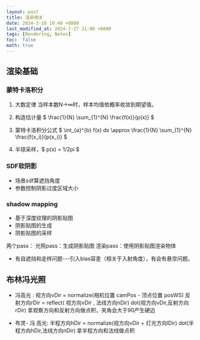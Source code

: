 ```yaml
---
layout: post
title: 渲染相关
date: 2024-3-10 10:48 +0800
last_modified_at: 2024-7-27 21:08 +0800
tags: [Rendering, Notes]
toc:  false
math: true
---
```

<script>
MathJax = {
  tex: {
    inlineMath: [['$', '$'], ['\\(', '\\)']]
  }
};
</script>

## 渲染基础

### 蒙特卡洛积分

1. 大数定律
当样本数N->∞时，样本均值依概率收敛到期望值。
2. 构造估计量
$ \frac{1}{N} \sum_{1}^{N} \frac{f(x)}{p(x)} $ 
3. 蒙特卡洛积分公式
$ \int_{a}^{b} f(x) dx \approx \frac{1}{N} \sum_{1}^{N} \frac{f(x_i)}{p(x_i)} $

4. 半球采样，$ p(x) = 1/2pi $

### SDF软阴影
- 场景sdf算遮挡角度
- 参数控制阴影过度区域大小

### shadow mapping
- 基于深度纹理的阴影贴图
- 阴影贴图的生成
- 阴影贴图的采样

两个pass：
光照pass：生成阴影贴图
渲染pass：使用阴影贴图渲染物体

- 有自遮挡和走样问题---引入bias容差（相关于入射角度），有会有悬空问题。

## 布林冯光照
- 冯高光 :
视方向vDir = normalize(相机位置 camPos - 顶点位置 posWS)
反射方向rDir = reflect( 视方向vDir , 法线方向nDir)
dot(视方向vDir,反射方向rDir)
拿观察方向和反射方向做点积，夹角会大于90产生硬边

- 布灵- 冯 高光:
半程方向hDir = normalize(视方向vDir + 灯光方向lDir)
dot(半程方向hDir,法线方向nDir)
拿半程方向和法线做点积